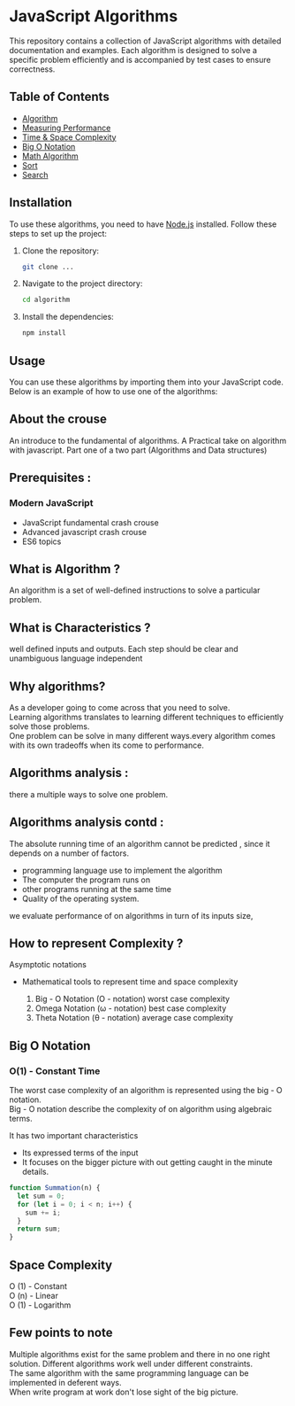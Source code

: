 # JavaScript Algorithms

This repository contains a collection of JavaScript algorithms with detailed documentation and examples. Each algorithm is designed to solve a specific problem efficiently and is accompanied by test cases to ensure correctness.

## Table of Contents

- [Algorithm](##Algorithm)
- [Measuring Performance](#Measuring-Performance)
- [Time & Space Complexity](#Time-&-SpaceComplexity)
- [Big O Notation](#Big-O-Notation)
- [Math Algorithm](#Math-Algorithms)
- [Sort](#Sort)
- [Search](#Search)

## Installation

To use these algorithms, you need to have [Node.js](https://nodejs.org/) installed. Follow these steps to set up the project:

1. Clone the repository:
   ```sh
   git clone ...
   ```
2. Navigate to the project directory:
   ```sh
   cd algorithm
   ```
3. Install the dependencies:
   ```sh
   npm install
   ```

## Usage

You can use these algorithms by importing them into your JavaScript code. Below is an example of how to use one of the algorithms:

## About the crouse

An introduce to the fundamental of algorithms.
A Practical take on algorithm with javascript.
Part one of a two part (Algorithms and Data structures)

## Prerequisites :

### Modern JavaScript

- JavaScript fundamental crash crouse
- Advanced javascript crash crouse
- ES6 topics

## What is Algorithm ?

An algorithm is a set of well-defined instructions to solve a particular problem.

## What is Characteristics ?

well defined inputs and outputs.
Each step should be clear and unambiguous language independent

## Why algorithms?

As a developer going to come across that you need to solve.</br>
Learning algorithms translates to learning different techniques to efficiently solve those problems.</br>
One problem can be solve in many different ways.every algorithm comes with its own tradeoffs when its come to performance.

## Algorithms analysis :

there a multiple ways to solve one problem.

## Algorithms analysis contd :

The absolute running time of an algorithm cannot be predicted , since it depends on a number of factors. </br>

- programming language use to implement the algorithm
- The computer the program runs on
- other programs running at the same time
- Quality of the operating system.

we evaluate performance of on algorithms in turn of its inputs size,

## How to represent Complexity ?

Asymptotic notations </br>

- Mathematical tools to represent time and space complexity </br>

  1. Big - O Notation (O - notation) worst case complexity </br>
  2. Omega Notation (ω - notation) best case complexity </br>
  3. Theta Notation (θ - notation) average case complexity

## Big O Notation

### O(1) - Constant Time

The worst case complexity of an algorithm is represented using the big - O notation. </br>
Big - O notation describe the complexity of on algorithm using algebraic terms. </br>

It has two important characteristics </br>

- Its expressed terms of the input </br>
- It focuses on the bigger picture with out getting caught in the minute details.

```javascript
function Summation(n) {
  let sum = 0;
  for (let i = 0; i < n; i++) {
    sum += i;
  }
  return sum;
}
```

## Space Complexity

O (1) - Constant </br>
O (n) - Linear </br>
O (1) - Logarithm </br>

## Few points to note

Multiple algorithms exist for the same problem and there in no one right solution. Different algorithms work well under different constraints. </br>
The same algorithm with the same programming language can be implemented in deferent ways. </br>
When write program at work don't lose sight of the big picture.
